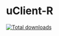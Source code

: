 # uClient-R
[![Total downloads](https://img.shields.io/github/downloads/VengeUrban/uClient-R/total)](https://github.com/VengeUrban/uClient-R/releases)
